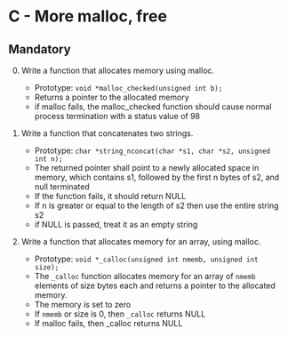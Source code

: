 # C - More malloc, free

## Mandatory

0. Write a function that allocates memory using malloc.

	- Prototype: <code>void *malloc_checked(unsigned int b);</code>
	- Returns a pointer to the allocated memory
	- if malloc fails, the malloc_checked function should cause normal process termination with a status value of 98

1. Write a function that concatenates two strings.

	- Prototype: <code>char *string_nconcat(char *s1, char *s2, unsigned int n);</code>
	- The returned pointer shall point to a newly allocated space in memory, which contains s1, followed by the first n bytes of s2, and null terminated
	- If the function fails, it should return NULL
	- If n is greater or equal to the length of s2 then use the entire string s2
	- if NULL is passed, treat it as an empty string

3. Write a function that allocates memory for an array, using malloc.

	- Prototype: <code>void *_calloc(unsigned int nmemb, unsigned int size);</code>
	- The <code>_calloc</code> function allocates memory for an array of `nmemb` elements of size bytes each and returns a pointer to the allocated memory.
	- The memory is set to zero
	- If ```nmemb``` or size is 0, then  ```_calloc``` returns NULL
	- If malloc fails, then _calloc returns NULL
